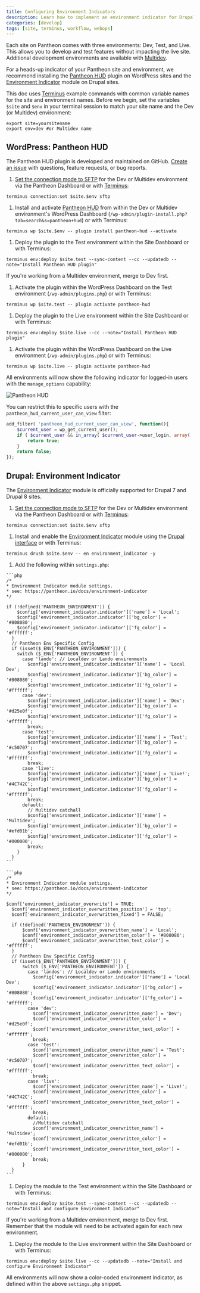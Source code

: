 ```yaml
---
title: Configuring Environment Indicators
description: Learn how to implement an environment indicator for Drupal and WordPress sites running on Pantheon.
categories: [develop]
tags: [site, terminus, workflow, webops]
---
```

Each site on Pantheon comes with three environments: Dev, Test, and Live. This allows you to develop and test features without impacting the live site. Additional development environments are available with [Multidev](/multidev).

For a heads-up indicator of your Pantheon site and environment, we recommend installing the [Pantheon HUD](https://wordpress.org/plugins/pantheon-hud) plugin on WordPress sites and the [Environment Indicator](https://www.drupal.org/project/environment_indicator) module on Drupal sites.

<Alert title="Exports" type="export">

This doc uses [Terminus](/terminus) example commands with common variable names for the site and environment names. Before we begin, set the variables `$site` and `$env` in your terminal session to match your site name and the Dev (or Multidev) environment:

```bash{promptUser: user}
export site=yoursitename
export env=dev #or Multidev name
```

</Alert>

## WordPress: Pantheon HUD

The Pantheon HUD plugin is developed and maintained on GitHub. [Create an issue](https://github.com/pantheon-systems/pantheon-hud/issues) with questions, feature requests, or bug reports.

1. [Set the connection mode to SFTP](/sftp) for the Dev or Multidev environment via the Pantheon Dashboard or with [Terminus](/terminus):

 ```bash{promptUser: user}
 terminus connection:set $site.$env sftp
 ```

1. Install and activate [Pantheon HUD](https://wordpress.org/plugins/pantheon-hud/) from within the Dev or Multidev environment's WordPress Dashboard (`/wp-admin/plugin-install.php?tab=search&s=pantheon+hud`) or with Terminus:

 ```bash{promptUser: user}
 terminus wp $site.$env -- plugin install pantheon-hud --activate
 ```

1. Deploy the plugin to the Test environment within the Site Dashboard or with Terminus:

 ```bash{promptUser: user}
 terminus env:deploy $site.test --sync-content --cc --updatedb --note="Install Pantheon HUD plugin"
 ```

  If you're working from a Multidev environment, merge to Dev first.

1. Activate the plugin within the WordPress Dashboard on the Test environment (`/wp-admin/plugins.php`) or with Terminus:

 ```bash{promptUser: user}
 terminus wp $site.test -- plugin activate pantheon-hud
 ```

1. Deploy the plugin to the Live environment within the Site Dashboard or with Terminus:

 ```bash{promptUser: user}
 terminus env:deploy $site.live --cc --note="Install Pantheon HUD plugin"
 ```

1. Activate the plugin within the WordPress Dashboard on the Live environment (`/wp-admin/plugins.php`) or with Terminus:

 ```bash{promptUser: user}
 terminus wp $site.live -- plugin activate pantheon-hud
 ```

All environments will now show the following indicator for logged-in users with the `manage_options` capability:

![Pantheon HUD](../images/pantheon-hud.png)

You can restrict this to specific users with the `pantheon_hud_current_user_can_view` filter:

```php
add_filter( 'pantheon_hud_current_user_can_view', function(){
    $current_user = wp_get_current_user();
    if ( $current_user && in_array( $current_user->user_login, array( 'myuserlogin' ) ) ) {
        return true;
    }
    return false;
});
```

## Drupal: Environment Indicator

The [Environment Indicator](https://www.drupal.org/project/environment_indicator) module is officially supported for Drupal 7 and Drupal 8 sites.

1. [Set the connection mode to SFTP](/sftp) for the Dev or Multidev environment via the Pantheon Dashboard or with [Terminus](/terminus):

 ```bash{promptUser: user}
 terminus connection:set $site.$env sftp
 ```

1. Install and enable the [Environment Indicator](https://www.drupal.org/project/environment_indicator) module using the [Drupal interface](https://drupal.org/documentation/install/modules-themes) or with Terminus:

 ```bash{promptUser: user}
 terminus drush $site.$env -- en environment_indicator -y
 ```

1. Add the following within `settings.php`:

  <TabList>

  <Tab title="Drupal 8" id="d8tab" active={true}>

    ```php
    /*
    * Environment Indicator module settings.
    * see: https://pantheon.io/docs/environment-indicator
    */

    if (!defined('PANTHEON_ENVIRONMENT')) {
        $config['environment_indicator.indicator']['name'] = 'Local';
        $config['environment_indicator.indicator']['bg_color'] = '#808080';
        $config['environment_indicator.indicator']['fg_color'] = '#ffffff';
      }
      // Pantheon Env Specific Config
      if (isset($_ENV['PANTHEON_ENVIRONMENT'])) {
        switch ($_ENV['PANTHEON_ENVIRONMENT']) {
          case 'lando': // Localdev or Lando environments
            $config['environment_indicator.indicator']['name'] = 'Local Dev';
            $config['environment_indicator.indicator']['bg_color'] = '#808080';
            $config['environment_indicator.indicator']['fg_color'] = '#ffffff';
          case 'dev':
            $config['environment_indicator.indicator']['name'] = 'Dev';
            $config['environment_indicator.indicator']['bg_color'] = '#d25e0f';
            $config['environment_indicator.indicator']['fg_color'] = '#ffffff';
            break;
          case 'test':
            $config['environment_indicator.indicator']['name'] = 'Test';
            $config['environment_indicator.indicator']['bg_color'] = '#c50707';
            $config['environment_indicator.indicator']['fg_color'] = '#ffffff';
            break;
          case 'live':
            $config['environment_indicator.indicator']['name'] = 'Live!';
            $config['environment_indicator.indicator']['bg_color'] = '#4C742C';
            $config['environment_indicator.indicator']['fg_color'] = '#ffffff';
            break;
          default:
            // Multidev catchall
            $config['environment_indicator.indicator']['name'] = 'Multidev';
            $config['environment_indicator.indicator']['bg_color'] = '#efd01b';
            $config['environment_indicator.indicator']['fg_color'] = '#000000';
            break;
        }
      }
    ```

  </Tab>

  <Tab title="Drupal 7" id="d7tab">

    ```php
    /*
    * Environment Indicator module settings.
    * see: https://pantheon.io/docs/environment-indicator
    */

    $conf['environment_indicator_overwrite'] = TRUE;
      $conf['environment_indicator_overwritten_position'] = 'top';
      $conf['environment_indicator_overwritten_fixed'] = FALSE;

      if (!defined('PANTHEON_ENVIRONMENT')) {
          $conf['environment_indicator_overwritten_name'] = 'Local';
          $conf['environment_indicator_overwritten_color'] = '#808080';
          $conf['environment_indicator_overwritten_text_color'] = '#ffffff';
      }
      // Pantheon Env Specific Config
      if (isset($_ENV['PANTHEON_ENVIRONMENT'])) {
          switch ($_ENV['PANTHEON_ENVIRONMENT']) {
            case 'landos': // Localdev or Lando environments
              $config['environment_indicator.indicator']['name'] = 'Local Dev';
              $config['environment_indicator.indicator']['bg_color'] = '#808080';
              $config['environment_indicator.indicator']['fg_color'] = '#ffffff';
            case 'dev':
              $conf['environment_indicator_overwritten_name'] = 'Dev';
              $conf['environment_indicator_overwritten_color'] = '#d25e0f';
              $conf['environment_indicator_overwritten_text_color'] = '#ffffff';
              break;
            case 'test':
              $conf['environment_indicator_overwritten_name'] = 'Test';
              $conf['environment_indicator_overwritten_color'] = '#c50707';
              $conf['environment_indicator_overwritten_text_color'] = '#ffffff';
              break;
            case 'live':
              $conf['environment_indicator_overwritten_name'] = 'Live!';
              $conf['environment_indicator_overwritten_color'] = '#4C742C';
              $conf['environment_indicator_overwritten_text_color'] = '#ffffff';
              break;
            default:
              //Multidev catchall
              $conf['environment_indicator_overwritten_name'] = 'Multidev';
              $conf['environment_indicator_overwritten_color'] = '#efd01b';
              $conf['environment_indicator_overwritten_text_color'] = '#000000';
              break;
          }
      }
    ```

  </Tab>

  </TabList>

1. Deploy the module to the Test environment within the Site Dashboard or with Terminus:

 ```bash{promptUser: user}
 terminus env:deploy $site.test --sync-content --cc --updatedb --note="Install and configure Environment Indicator"
 ```

  If you're working from a Multidev environment, merge to Dev first. Remember that the module will need to be activated again for each new environment.

1. Deploy the module to the Live environment within the Site Dashboard or with Terminus:

  ```bash{promptUser: user}
  terminus env:deploy $site.live --cc --updatedb --note="Install and configure Environment Indicator"
  ```

All environments will now show a color-coded environment indicator, as defined within the above `settings.php` snippet.

